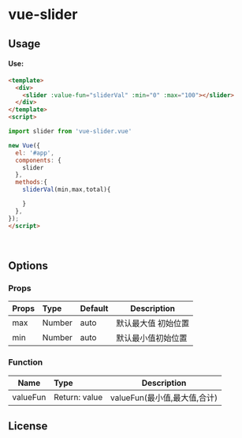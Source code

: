 # vue-slider
## Usage

#### Use:

```html
<template>
  <div>
    <slider :value-fun="sliderVal" :min="0" :max="100"></slider>
  </div>
</template>
<script>

import slider from 'vue-slider.vue'

new Vue({
  el: '#app',
  components: {
    slider
  },
  methods:{
    sliderVal(min,max,total){

    }
  },
});
</script>
```
<br>


## Options

### Props
| Props       | Type          | Default  | Description  |
| ----------- |:--------------| ---------|--------------|
| max   | Number        | auto | 默认最大值 初始位置 |
| min  | Number        | auto   | 默认最小值初始位置 |


### Function
| Name        | Type           | Description                |
| ----------- |:---------------| ---------------------------|
| valueFun    | Return: value  | valueFun(最小值,最大值,合计) |

## License
